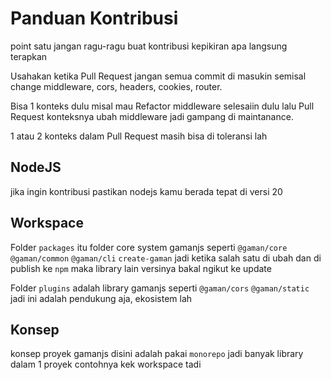 # Panduan Kontribusi

point satu jangan ragu-ragu buat kontribusi kepikiran apa langsung terapkan

Usahakan ketika Pull Request jangan semua commit di masukin semisal change middleware, cors, headers, cookies, router.

Bisa 1 konteks dulu misal mau Refactor middleware selesaiin dulu lalu Pull Request konteksnya ubah middleware jadi gampang di maintanance.

1 atau 2 konteks dalam Pull Request masih bisa di toleransi lah

## NodeJS
jika ingin kontribusi pastikan nodejs kamu berada tepat di versi 20

## Workspace

Folder `packages` itu folder core system gamanjs seperti `@gaman/core` `@gaman/common` `@gaman/cli` `create-gaman` jadi ketika salah satu di ubah dan di publish ke `npm` maka library lain versinya bakal ngikut ke update

Folder `plugins` adalah library gamanjs seperti `@gaman/cors` `@gaman/static` jadi ini adalah pendukung aja, ekosistem lah

## Konsep
konsep proyek gamanjs disini adalah pakai `monorepo` jadi banyak library dalam 1 proyek contohnya kek workspace tadi